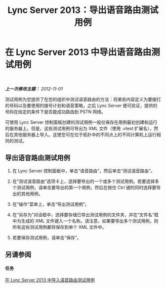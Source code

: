 ﻿---
title: Lync Server 2013：导出语音路由测试用例
TOCTitle: 导出语音路由测试用例
ms:assetid: 489ac472-1a35-4755-b390-48f7cdf31e94
ms:mtpsurl: https://technet.microsoft.com/zh-cn/library/Gg425957(v=OCS.15)
ms:contentKeyID: 49312735
ms.date: 05/19/2016
mtps_version: v=OCS.15
ms.translationtype: HT
---

# 在 Lync Server 2013 中导出语音路由测试用例

 

_**上一次修改主题：** 2012-11-01_

测试用例为您提供了在您的组织中测试语音路由的方法：将某些内容定义为要拨打的号码以及要使用的拨号计划和语音策略，之后 Lync Server 便可验证，提供的号码在给定的条件下是否能成功路由到 PSTN 网络。

可使用 Lync Server 控制面板创建的测试用例一般仅保存在用例最初创建和运行的服务器上。但是，这些测试用例可导出为 XML 文件（使用 .vtest 扩展名），然后在其他服务器上导入。这使您可在位于拓扑中的不同点上的不同计算机上运行相同的测试。

## 导出语音路由测试用例

1.  在 Lync Server 控制面板中，单击“语音路由”，然后单击“测试语音路由”。

2.  在“测试语音路由”选项卡上，选择要导出的一个或多个测试用例。若要选择多个测试用例，请单击要导出的第一个用例，然后在按住 Ctrl 键的同时选择要导出的其他用例。

3.  在“操作”菜单上，单击“导出测试用例”。

4.  在“另存为”对话框中，选择要存储已导出测试用例的文件夹，并在“文件名”框中为生成的 XML 文件键入一个名称。请注意，如果要导出多个测试用例，则所有这些测试用例都将保存到单个 XML 文件中。

5.  若要保存测试用例，请单击“保存”。

## 另请参阅

#### 任务

[在 Lync Server 2013 中导入语音路由测试用例](lync-server-2013-import-voice-routing-test-cases.md)

